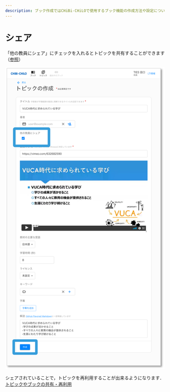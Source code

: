 ```yaml
---
description: ブック作成ではCHiBi-CHiLOで使用するブック機能の作成方法や設定について解説しています．
---
```


# シェア

「他の教員にシェア」にチェックを入れるとトピックを共有することができます（[参照](edit.md)）

![](<../../.gitbook/assets/image (470).png>)

シェアされていることで，トピックを再利用することが出来るようになります． [トピックやブックの共有・再利用](../book/topic_management/reuse-topic.md)
